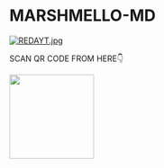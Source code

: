 # MARSHMELLO-MD
[![REDAYT.jpg](https://i.postimg.cc/Z5Hsr0wV/REDAYT.jpg)](https://postimg.cc/9D4B2X57)



SCAN QR CODE FROM HERE👇
<div align="left"><a href="https://replit.com/@thamidudeshan/MARSHMELLO-MD-QR-CODE?v=1"><img src="https://i.ibb.co/5WRBdGh/ab1985860df7.jpg" width="150" ></a></div>
